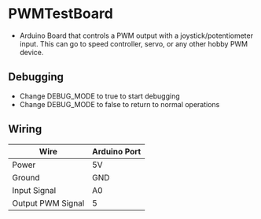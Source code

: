 # PWMTestBoard
- Arduino Board that controls a PWM output with a joystick/potentiometer input. This can go to speed controller, servo, or any other hobby PWM device.

## Debugging
- Change DEBUG_MODE to true to start debugging
- Change DEBUG_MODE to false to return to normal operations

## Wiring
| Wire  | Arduino Port |
| ------------- | ------------- |
| Power  | 5V  |
| Ground  | GND  |
| Input Signal | A0 |
| Output PWM Signal | 5 |
